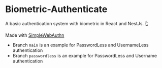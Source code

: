 # Biometric-Authenticate

A basic authentication system with biometric in React and NestJs. 👆

Made with [SimpleWebAuthn](https://github.com/MasterKale/SimpleWebAuthn)

- Branch `main` is an example for PasswordLess and UsernameLess authentication
- Branch `passwordless` is an example for PasswordLess and Username authentication
